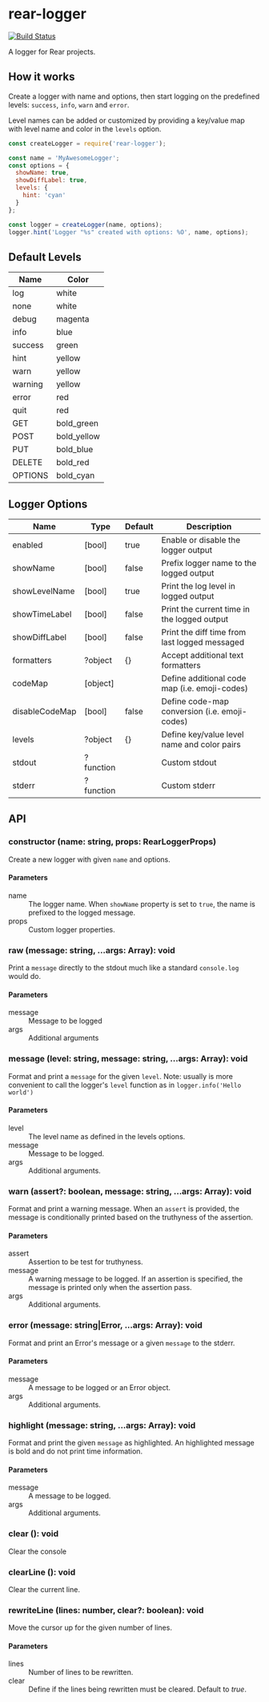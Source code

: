 # rear-logger
[![Build Status](https://travis-ci.org/rearjs/rear-logger.svg?branch=master)](https://travis-ci.org/rearjs/rear-logger)

A logger for Rear projects.

## How it works

Create a logger with name and options, then start logging on the predefined
levels: `success`, `info`, `warn` and `error`.

Level names can be added or customized by providing a key/value map
with level name and color in the `levels` option.

  ```javascript
  const createLogger = require('rear-logger');

  const name = 'MyAwesomeLogger';
  const options = {
    showName: true,
    showDiffLabel: true,
    levels: {
      hint: 'cyan'
    }
  };

  const logger = createLogger(name, options);
  logger.hint('Logger "%s" created with options: %O', name, options);
  ```

## Default Levels

|Name   |Color      |
|-------|-----------|
|log    |white      |
|none   |white      |
|debug  |magenta    |
|info   |blue       |
|success|green      |
|hint   |yellow     |
|warn   |yellow     |
|warning|yellow     |
|error  |red        |
|quit   |red        |
|GET    |bold_green |
|POST   |bold_yellow|
|PUT    |bold_blue  |
|DELETE |bold_red   |
|OPTIONS|bold_cyan  |

## Logger Options

|Name          |Type     |Default|Description                                  |
|--------------|---------|-------|---------------------------------------------|
|enabled       |[bool]   |true   |Enable or disable the logger output          |
|showName      |[bool]   |false  |Prefix logger name to the logged output      |
|showLevelName |[bool]   |true   |Print the log level in logged output         |
|showTimeLabel |[bool]   |false  |Print the current time in the logged output  |
|showDiffLabel |[bool]   |false  |Print the diff time from last logged messaged|
|formatters    |?object  |{}     |Accept additional text formatters            |
|codeMap       |[object] |<emoji>|Define additional code map (i.e. emoji-codes)|
|disableCodeMap|[bool]   |false  |Define code-map conversion (i.e. emoji-codes)|
|levels        |?object  |{}     |Define key/value level name and color pairs  |
|stdout        |?function|       |Custom stdout                                |
|stderr        |?function|       |Custom stderr                                |

## API

### constructor (name: string, props: RearLoggerProps)

Create a new logger with given `name` and options.

#### Parameters

<dl>
<dt>name</dt>
<dd>The logger name. When <code>showName</code> property is set to <code>true</code>, the
name is prefixed to the logged message.</dd>
<dt>props</dt>
<dd>Custom logger properties.</dd>
</dl>

### raw (message: string, ...args: Array<any>): void

Print a `message` directly to the stdout much like a standard `console.log`
would do.

#### Parameters

<dl>
  <dt>message</dt>
  <dd>Message to be logged</dd>
  <dt>args</dt>
  <dd>Additional arguments</dd>
</dl>

### message (level: string, message: string, ...args: Array<any>): void

Format and print a `message` for the given `level`.
Note: usually is more convenient to call the logger's `level` function as in
`logger.info('Hello world')`

#### Parameters

<dl>
<dt>level</dt>
<dd>The level name as defined in the levels options.</dd>
<dt>message</dt>
<dd>Message to be logged.</dd>
<dt>args</dt>
<dd>Additional arguments.</dd>
</dl>

### warn (assert?: boolean, message: string, ...args: Array<any>): void

Format and print a warning message. When an `assert` is provided, the message
is conditionally printed based on the truthyness of the assertion.

#### Parameters

<dl>
<dt>assert</dt>
<dd>Assertion to be test for truthyness.</dd>
<dt>message</dt>
<dd>A warning message to be logged. If an assertion is specified, the message
is printed only when the assertion pass.</dd>
<dt>args</dt>
<dd>Additional arguments.</dd>
</dl>
</dl>

### error (message: string|Error, ...args: Array<any>): void

Format and print an Error's message or a given `message` to the stderr.

#### Parameters

<dl>
<dt>message</dt> 
<dd>A message to be logged or an Error object.</dd>
<dt>args</dt>
<dd>Additional arguments.</dd>
</dl>
  
### highlight (message: string, ...args: Array<any>): void

Format and print the given `message` as highlighted. An
highlighted message is bold and do not print time information.

#### Parameters

<dl>
<dt>message</dt> 
<dd>A message to be logged.</dd>
<dt>args</dt>
<dd>Additional arguments.</dd>
</dl>

### clear (): void

Clear the console

### clearLine (): void

Clear the current line.

### rewriteLine (lines: number, clear?: boolean): void

Move the cursor up for the given number of lines.

#### Parameters

<dl>
<dt>lines</dt> 
<dd>Number of lines to be rewritten.</dd>
<dt>clear</dt>
<dd>Define if the lines being rewritten must be cleared. Default to <em>true</em>.</dd>
</dl>
